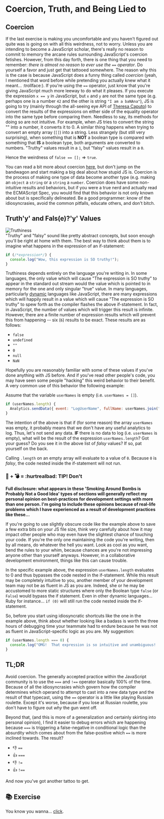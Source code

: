 # Coercion, Truth, and Being Lied to
## Coercion
If the last exercise is making you uncomfortable and you haven't figured out quite was is going on with all this weirdness, not to worry.  Unless you are intending to become a JavaScript scholar, there's really no reason to commit to memory the arcane rules surrounding JavaScript's coercion fetishes.  However, from this day forth, there is one thing that you need to remember: _there is almost no reason to ever use the `==` operator_.  Do yourself a favor and just get that tattooed somewhere.  The reason why this is the case is because JavaScript does a funny thing called _coercion_ (yeah, I mentioned that word before while pretending you actually knew what it meant... :trollface:).  If you're using the `==` operator, just know that you're giving JavaScript much more leeway to do what it pleases. If you execute the expression `x == y` in JavaScript, but `x` and `y` are not the same type (e.g. perhaps one is a number `42` and the other is string `"I am a baNAna"`), JS is going to try (mainly through the all-seeing eye API of [Theresa Caputo](https://en.wikipedia.org/wiki/Long_Island_Medium)) to convert the results of the expressions on either side of the equality operator into the same type before comparing them.  Needless to say, its methods for doing so are not intuitive.  For example, when JS tries to convert the string "" into a number, it converts it to 0.  A similar thing happens when trying to convert an empty array (`[]`) into a string.  Less strangely (but still very surprising), when something that is **NOT** a boolean type is compared with something that **IS** a boolean type, both arguments are converted to numbers.  "Truthy" values result in a `1`, but "falsy" values result in a `0`.

Hence the weirdness of `false == [];` => `true`.

You can read a bit more about coercion [here](http://webreflection.blogspot.com/2010/10/javascript-coercion-demystified.html), but don't jump on the bandwagon and start making a big deal about how stupid JS is.  Coercion is the process of making one type of data become another type (e.g. making an `object` a `string` or a `string` a `number`.  Coercion does have some non-intuitive results and behaviors, but if you were a true nerd and actually read the ECMAScript Spec, you would find that this behavior is not only known about but is specifically delineated.  Be a good programmer: know of the idiosyncrasies, avoid the common pitfalls, educate others, and don't bitch.

## Truth'y' and Fals(e)?'y' Values
![Truthiness](http://gph.is/19PSMzR)<br>"Truthy" and "falsy" sound like pretty abstract concepts, but soon enough you'll be right at home with them.  The best way to think about them is to imagine what happens in the expression of an if-statement:

```javascript
if (/*expression*/) {
  console.log("Wow, this expression is SO truthy!");
}
```

Truthiness depends entirely on the language you're writing in.  In some languages, the only value which will cause "The expression is SO truthy" to appear in the standard out stream would the value which is pointed to in memory for the one and only singular "true" value.  In many languages, particularly [dynamic](https://en.wikipedia.org/wiki/Dynamic_programming_language) languages like JavaScript, there are many expressions which will happily result in a value which will cause "The expression is SO truthy" to spew forth as the compiler flashes the above if-statement.  In fact, in JavaScript, the number of values which will trigger this result is infinite.  However, there are a finite number of expression results which will prevent this from happening -- six (`6`) results to be exact.  These results are as follows:
- `false`
- `undefined`
- `""`
- `0`
- `null`
- `NaN`

Hopefully you are reasonably familiar with some of these values if you've done anything with JS before.  And if you've read other people's code, you may have seen some people "hacking" this weird behavior to their benefit.  A very common use of this behavior the following example:

Assume that the variable `userNames` is empty (i.e. `userNames = []`).

```javascript
if (userNames.length) {
  Analytics.sendData({ event: "LogUserName", fullName: userNames.join(" ")});
}
```

The intention of the above is that if (for some reason) the array `userNames` was empty, it probably means that we don't have any useful analytics to log.  Thus, let's not send any data.  **IF** there is no data to log (i.e. `userNames` is empty), what will be the result of the expression `userNames.length`?  Got your guess?  Do you see it in the above list of _falsy_ values?  If so, pat yourself on the back.

Calling `.length` on an empty array will evaluate to a value of `0`.  Because `0` is _falsy_, the code nested inside the if-statement will not run.

### :smoking: **+** :bomb: =  :hurtrealbad: **TIP!** Don't
**Full disclosure: what appears in these 'Smoking Around Bombs is Probably Not a Good Idea' types of sections will generally reflect my personal opinion on best-practices for development settings with more than one person.  I'm going to include these opinions because of real-life problems which I have experienced as a result of development practices like these...**

If you're going to use slightly obscure code like the example above to save a few extra bits on your JS file size, think very carefully about how it may impact other people who may even have the slightest chance of touching your code.  If you're the only one maintaining the code you're writing, then by all means, do whatever the hell you want.  Look as cool as you want, bend the rules to your whim, because chances are you're not impressing anyone other than yourself anyways.  However, in a collaborative development environment, things like this can cause trouble.

In the specific example above, the expression `userNames.length` evaluates to 0 and thus bypasses the code nested in the if-statement.  While this result may be completely intuitive to you, another member of your development team may not be as fluent in JS as you are.  Indeed, she or he may be accustomed to more static structures where only the Boolean type `false` (or `False`) would bypass the if statement.  Even in other dynamic languages... Ruby for instance... `if (0)` will still run the code nested inside the if-statement.

So, before you start using idiosyncratic shortcuts like the one in the example above, think about whether looking like a badass is worth the three hours of debugging time your teammate had to endure because he was not as fluent in JavaScript-specific logic as you are.  My suggestion:

```javascript
if (userNames.length === 0) {
  console.log("OMG!  That expression is so intuitive and unambiguous!  And I'll still feel the same way if I never see this in standard out.");
}
```

## TL;DR
Avoid coercion.  The generally accepted practice within the JavaScript community is to use the `===` and `!==` operator basically 100% of the time.  Because of all the idiosyncrasies which govern how the compiler determines which operand to attempt to cast into a new data type and the result of that typecast, using the `==` operator is a little like playing Russian roulette.  Except it's worse, because if you lose at Russian roulette, you don't have to figure out _why_ the gun went off.

Beyond that, (and this is more of a generalization and certainly skirting into personal opinion), I find it easier to debug errors which are happening because `===` is triggering a false-negative in conditional logic than the absurdity which comes about from the false-positive which `==` is more inclined towards.  The result?
- :thumbsdown: `==`
- :thumbsup: `===`
- :thumbsdown: `!=`
- :thumbsup: `!==`

And now you've got another tattoo to get.

## :books: Exercise
You know you wanna... [click](https://github.com/johnochs/Learning-JS/tree/master/logic/exercises/coercion-and-truthiness.js).
